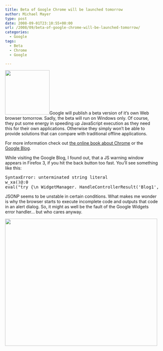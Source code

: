 ```yaml
---
title: Beta of Google Chrome will be launched tomorrow
author: Michael Mayer
type: post
date: 2008-09-01T23:10:55+00:00
url: /2008/09/beta-of-google-chrome-will-be-launched-tomorrow/
categories:
  - Google
tags:
  - Beta
  - Chrome
  - Google

---
```

[<img class="alignright size-full wp-image-840" title="Google Chrome Logo" src="http://www.nulldevice.de/wp-content/uploads/2008/09/google-chrome.jpg" alt="" width="146" height="146" />][1]Google will publish a beta version of it&#8217;s own Web browser tomorrow. Sadly, the beta will run on Windows only. Of course, they put some energy in speeding up JavaScript execution as they need this for their own applications. Otherwise they simply won&#8217;t be able to provide solutions that can compare with traditional offline applications.

For more information check out [the online book about Chrome][2] or the [Google Blog][3].

While visiting the Google Blog, I found out, that a JS warning window appears in Firefox 3, if you hit the back button too fast. You&#8217;ll see something like this:

<pre>SyntaxError: unterminated string literal
w_xa()@:0
eval("try {\n_WidgetManager._HandleControllerResult('Blog1', 'backlinks',{'numBacklinks': [...]</pre>

JSONP seems to be unstable in certain conditions. What makes me wonder is why the browser starts to execute incomplete code and outputs that code in an alert dialog. So, it might as well be the fault of the Google Widgets error handler&#8230; but who cares anyway.

[<img class="alignnone size-medium wp-image-865" title="Google Chrome Beta Screenshot" src="http://www.nulldevice.de/wp-content/uploads/2008/09/chrome2-500x418.png" alt="" width="500" height="418" srcset="/wp-content/uploads/2008/09/chrome2-500x418.png 500w, /wp-content/uploads/2008/09/chrome2.png 800w" sizes="(max-width: 500px) 100vw, 500px" />][4]

 [1]: http://www.nulldevice.de/wp-content/uploads/2008/09/google-chrome.jpg
 [2]: http://books.google.com/books?id=8UsqHohwwVYC&printsec=frontcover
 [3]: http://googleblog.blogspot.com/2008/09/fresh-take-on-browser.html
 [4]: http://www.nulldevice.de/wp-content/uploads/2008/09/chrome2.png